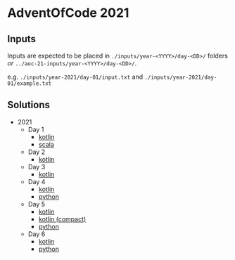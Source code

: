 # AdventOfCode 2021

## Inputs
Inputs are expected to be placed in `./inputs/year-<YYYY>/day-<DD>/` folders
_or_ `../aoc-21-inputs/year-<YYYY>/day-<DD>/`.

e.g. `./inputs/year-2021/day-01/input.txt` and `./inputs/year-2021/day-01/example.txt`

## Solutions
* 2021
  * Day 1
    * [kotlin](./kotlin/src/main/kotlin/year2021/Day01.kt)
    * [scala](./scala/src/main/scala/year2021/Day01.scala)
  * Day 2
    * [kotlin](./kotlin/src/main/kotlin/year2021/Day02.kt)
  * Day 3
    * [kotlin](./kotlin/src/main/kotlin/year2021/Day03.kt)
  * Day 4
    * [kotlin](./kotlin/src/main/kotlin/year2021/Day04.kt)
    * [python](./python/year-2021/day-04.py)
  * Day 5
    * [kotlin](./kotlin/src/main/kotlin/year2021/Day05.kt)
    * [kotlin (compact)](./kotlin/src/main/kotlin/year2021/Day05b.kt)
    * [python](./python/year-2021/day-05.py)
  * Day 6
    * [kotlin](./kotlin/src/main/kotlin/year2021/Day06.kt)
    * [python](./python/year-2021/day-06.py)
